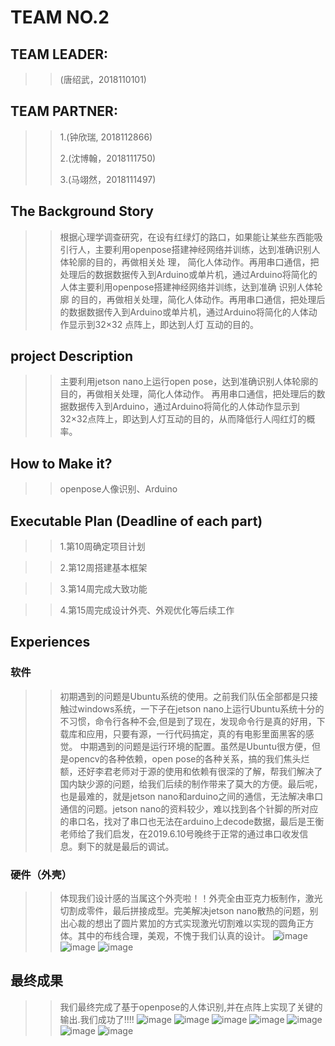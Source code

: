 # TEAM NO.2
## **TEAM LEADER:**
>>(唐绍武，2018110101)
## **TEAM PARTNER:**
>>
>>1.(钟欣瑞, 2018112866)
>>
>>2.(沈博翰，2018111750)
>>
>>3.(马翊然，2018111497)

## **The Background Story**

>>根据心理学调查研究，在设有红绿灯的路口，如果能让某些东西能吸引行人，主要利用openpose搭建神经网络并训练，达到准确识别人体轮廓的目的，再做相关处
理，  简化人体动作。再用串口通信，把处理后的数据数据传入到Arduino或单片机，通过Arduino将简化的人体主要利用openpose搭建神经网络并训练，达到准确
识别人体轮廓  的目的，再做相关处理，简化人体动作。再用串口通信，把处理后的数据数据传入到Arduino或单片机，通过Arduino将简化的人体动作显示到32×32
点阵上，即达到人灯  互动的目的。
## **project Description**

>>主要利用jetson nano上运行open pose，达到准确识别人体轮廓的目的，再做相关处理，简化人体动作。
再用串口通信，把处理后的数据数据传入到Arduino，通过Arduino将简化的人体动作显示到32×32点阵上，即达到人灯互动的目的，从而降低行人闯红灯的概率。

## **How to Make it?**

>>openpose人像识别、Arduino

## **Executable Plan (Deadline of each part)**
	
>>1.第10周确定项目计划
	
>>2.第12周搭建基本框架
	
>>3.第14周完成大致功能
	
>>4.第15周完成设计外壳、外观优化等后续工作
## **Experiences**
### 软件
>>初期遇到的问题是Ubuntu系统的使用。之前我们队伍全部都是只接触过windows系统，一下子在jetson nano上运行Ubuntu系统十分的不习惯，命令行各种不会,但是到了现在，发现命令行是真的好用，下载库和应用，只要有源，一行代码搞定，真的有电影里面黑客的感觉。  中期遇到的问题是运行环境的配置。虽然是Ubuntu很方便，但是opencv的各种依赖，open pose的各种关系，搞的我们焦头烂额，还好李君老师对于源的使用和依赖有很深的了解，帮我们解决了国内缺少源的问题，给我们后续的制作带来了莫大的方便。最后呢，也是最难的，就是jetson nano和arduino之间的通信，无法解决串口通信的问题。jetson nano的资料较少，难以找到各个针脚的所对应的串口名，找对了串口也无法在arduino上decode数据，最后是王衡老师给了我们启发，在2019.6.10号晚终于正常的通过串口收发信息。剩下的就是最后的调试。
### 硬件（外壳）
>>体现我们设计感的当属这个外壳啦！！外壳全由亚克力板制作，激光切割成零件，最后拼接成型。完美解决jetson nano散热的问题，别出心裁的想出了圆片累加的方式实现激光切割难以实现的圆角正方体。其中的布线合理，美观，不愧于我们认真的设计。
>>![image](https://github.com/Tavis0/life-lights/raw/master/p/微信图片_20190611003230.jpg)
>>![image](https://github.com/Tavis0/life-lights/raw/master/p/微信图片_20190624181807.jpg)
>>![image](https://github.com/Tavis0/life-lights/raw/master/p/微信图片_20190624181938.jpg)
## **最终成果**
>> 我们最终完成了基于openpose的人体识别,并在点阵上实现了关键的输出.我们成功了!!!!
>>![image](https://github.com/Tavis0/life-lights/raw/master/p/image.png)
>>![image](https://github.com/Tavis0/life-lights/raw/master/p/WeChat_20190624181652_Trim.gif)
>>![image](https://github.com/Tavis0/life-lights/raw/master/p/WeChat_20190624181845_Trim.gif)
>>![image](https://github.com/Tavis0/life-lights/blob/master/p/IMG_20190614_233342.jpg)
>>![image](https://github.com/Tavis0/life-lights/blob/master/p/IMG_20190615_230608_1.jpg)
>>![image](https://github.com/Tavis0/life-lights/blob/master/p/IMG_20190615_230615.jpg)
>>![image](https://github.com/Tavis0/life-lights/blob/master/p/IMG_20190615_230621.jpg)

